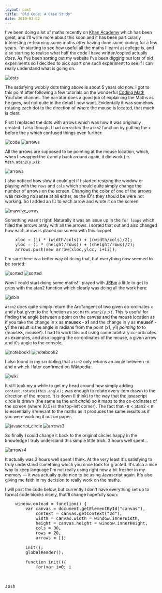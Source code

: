 ```yaml
---
layout: post
title: "Old Code: A Case Study"
date: 2019-03-02
---
```


I've been doing a lot of maths recently on [Khan Academy](https://www.khanacademy.org/) which has been great, and I'll write more about this soon and it has been particularly interesting re-learning some maths *after* having done some coding for a few years. I'm starting to see how useful all the maths I learnt at college *is*, and also starting to realise what half the code I have written/copied actually *does*. As I've been sorting out my website I've been digging out lots of old experiments so I decided to pick apart one such experiment to see if I can really understand what is going on.

![dots](../../../assets/images/arrows/arrows4.gif)

The satisfying wobbly dots thing above is about 5 years old now. I got to this point after following a few tutorials on the wonderful [Coding Math](https://www.youtube.com/user/codingmath) YouTube channel. The narrator does a good job of explaining the Maths as he goes, but not quite in the detail I now want. Evidentally it was somehow rotating each dot to the direction of where the mouse is located, that much is clear.

First I replaced the dots with arrows which was how it was originally created. I also thought I had *corrected* the `atan2` function by putting the `x` before the `y` which confused things even further:


![code](../../../assets/images/arrows/code_snippet.png)
![arrows](../../../assets/images/arrows/arrows_wrong_dir.png)

All the arrows are supposed to be pointing at the mouse location, which, when I swapped the x and y back around again, it did work (ie. `Math.atan2(y,x)`):

![arrows](../../../assets/images/arrows/arrows2.gif)

I also noticed how slow it could get if I started resizing the window or playing with the `rows` and `cols` which should quite simply change the number of arrows on the screen. Changing the color of one of the arrows was making no sense at all either, as the ID's they should be were not working. So I added an ID to each arrow and wrote it on the screen:

![massive_array](../../../assets/images/arrows/massive_array.png)

Something wasn't right! Naturally it was an issue up in the `for loops` which filled the arrows array with all the arrows. I sorted that out and also changed how each arrow is placed on screen with this snippet 

<pre>
    xloc = (ii * (width/cols)) + ((width/cols)/2);
    yloc = (i * (height/rows)) + ((height/rows)/2);
    arrows.push(new arrow(xloc,yloc, i+ii));
</pre>

I'm sure there is a better way of doing that, but everything now seemed to be sorted:

![sorted](../../../assets/images/arrows/sorted_grid.png)
![sorted](../../../assets/images/arrows/sorted_grid2.png)

_Now_ I could start doing some maths! I played with [JSBin](https://jsbin.com/?html,output) a little to get to grips with the atan2 function which clearly was doing all the work here:

![jsbin](../../../assets/images/arrows/jsbin.png)

`Atan2` does quite simply return the ArcTangent of two given co-ordinates `x` and `y` but given to the function as so: `Math.atan2(y,x)`. This is useful for finding the angle between a point on the canvas and the mouse location as if you take the change in x as **mousex - x1** and the change in y as **mouseY - y1** the result is the angle in radians from the point (x1, y1) *pointing to* to (mouseX, mouseY). I had to work this out using some arbitrary co-ordinates as examples, and also logging the co-ordinates of the mouse, a given arrow and it's angle to the console.

![notebook1](../../../assets/images/arrows/sb1.jpg)
![notebook2](../../../assets/images/arrows/sb2.jpg)

I also found in my scribbling that `atan2` only returns an angle between -&pi; and &pi; which I later confirmed on Wikipedia:

![wiki](../../../assets/images/arrows/arctan_wiki.png)

It still took my a while to get my head around how simply adding `context.rotate(this.angle);` was enough to rotate every item drawn to the direction of the mouse. It is down (I think) to the way that the javascript circle is drawn (the same as the *unit circle*) so it maps to the co-ordinates of the screen (where (0,0) is the top-left corner). The fact that -&pi; < atan2 < &pi; is essentially irrelevant to the maths as it produces the same results as if you were working it out on paper.

![javascript_circle](https://www.w3schools.com/tags/img_arc.gif)
![arrows3](../../../assets/images/arrows/arrows3.gif)

So finally I could change it back to the original circles happy in the knowledge I truly understand this simple little trick. 3 hours well spent...

![arrows4](../../../assets/images/arrows/arrows4.gif)

It actually was 3 hours well spent I think. At the very least it's satisfying to truly understand something which you once took for granted. It's also a nice way to keep language I'm not really using right now a bit fresher in my memory — it was actually quite nice to be using Javascript again. It's also giving me faith in my decision to really work on the maths.

I will post the code below, but currently I don't have everything set up to format code blocks nicely, that'll change hopefully soon:

<pre>
    window.onload = function() {
        var canvas = document.getElementById("canvas"),
            context = canvas.getContext("2d"),
            width = canvas.width = window.innerWidth,
            height = canvas.height = window.innerHeight,
            cols = 30,
            rows = 20,
            arrows = [];
    
        init();
        globalRender();
    
        function init(){
            for(var i=0; i<rows; i++){
                for(var ii=0; ii<cols; ii++){
                    xloc = (ii * (width/cols)) + ((width/cols)/2);
                    yloc = (i * (height/rows)) + ((height/rows)/2);
                    arrows.push(new arrow(xloc,yloc, i+ii));
                }
            }
        }
    
        function globalRender(){
            context.clearRect(0,0,width,height);
            for(var j=0; j<arrows.length; j++){
                arrows[j].render(j);
            }
            requestAnimationFrame(globalRender);
        }
    
        function arrow(x_, y_, id_){
            this.x = x_;
            this.y = y_;
            this.angle = 0;
            this.dx, this.dy;
            this.id = id_;
    
            this.render = function(id2){
                context.save();
                context.translate(this.x,this.y);
                context.rotate(this.angle);
        
                context.beginPath();
                /*context.moveTo(20,0);
                context.lineTo(-20,0);
                context.moveTo(20,0);
                context.lineTo(10,-10);
                context.moveTo(20,0);
                context.lineTo(10,10);*/
                context.arc(15,0,3,0,Math.PI*2);
                context.fill();
                context.restore();
            }
        }
    
        document.body.addEventListener("mousemove",function(event){
            for(var k=0; k<arrows.length; k++){
                arrows[k].dx = event.clientX - arrows[k].x;
                arrows[k].dy = event.clientY - arrows[k].y;
                arrows[k].angle = Math.atan2(arrows[k].dy,arrows[k].dx);
            }
        });
    };
</pre>


<br>
Josh

